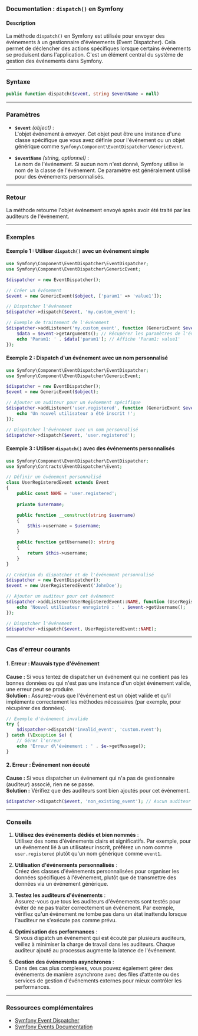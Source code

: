 ### Documentation : `dispatch()` en Symfony

#### Description

La méthode `dispatch()` en Symfony est utilisée pour envoyer des événements à un gestionnaire d'événements (Event Dispatcher). Cela permet de déclencher des actions spécifiques lorsque certains événements se produisent dans l'application. C'est un élément central du système de gestion des événements dans Symfony.

---

### Syntaxe

```php
public function dispatch($event, string $eventName = null)
```

---

### Paramètres

- **`$event`** _(object)_ :  
    L'objet événement à envoyer. Cet objet peut être une instance d'une classe spécifique que vous avez définie pour l'événement ou un objet générique comme `Symfony\Component\EventDispatcher\GenericEvent`.
    
- **`$eventName`** _(string, optionnel)_ :  
    Le nom de l'événement. Si aucun nom n'est donné, Symfony utilise le nom de la classe de l'événement. Ce paramètre est généralement utilisé pour des événements personnalisés.
    

---

### Retour

La méthode retourne l'objet événement envoyé après avoir été traité par les auditeurs de l'événement.

---

### Exemples

#### Exemple 1 : Utiliser `dispatch()` avec un événement simple

```php
use Symfony\Component\EventDispatcher\EventDispatcher;
use Symfony\Component\EventDispatcher\GenericEvent;

$dispatcher = new EventDispatcher();

// Créer un événement
$event = new GenericEvent($object, ['param1' => 'value1']);

// Dispatcher l'événement
$dispatcher->dispatch($event, 'my.custom_event');

// Exemple de traitement de l'événement
$dispatcher->addListener('my.custom_event', function (GenericEvent $event) {
    $data = $event->getArguments(); // Récupérer les paramètres de l'événement
    echo 'Param1: ' . $data['param1']; // Affiche 'Param1: value1'
});
```

#### Exemple 2 : Dispatch d'un événement avec un nom personnalisé

```php
use Symfony\Component\EventDispatcher\EventDispatcher;
use Symfony\Component\EventDispatcher\GenericEvent;

$dispatcher = new EventDispatcher();
$event = new GenericEvent($object);

// Ajouter un auditeur pour un événement spécifique
$dispatcher->addListener('user.registered', function (GenericEvent $event) {
    echo 'Un nouvel utilisateur a été inscrit !';
});

// Dispatcher l'événement avec un nom personnalisé
$dispatcher->dispatch($event, 'user.registered');
```

#### Exemple 3 : Utiliser `dispatch()` avec des événements personnalisés

```php
use Symfony\Component\EventDispatcher\EventDispatcher;
use Symfony\Contracts\EventDispatcher\Event;

// Définir un événement personnalisé
class UserRegisteredEvent extends Event
{
    public const NAME = 'user.registered';
    
    private $username;

    public function __construct(string $username)
    {
        $this->username = $username;
    }

    public function getUsername(): string
    {
        return $this->username;
    }
}

// Création du dispatcher et de l'événement personnalisé
$dispatcher = new EventDispatcher();
$event = new UserRegisteredEvent('JohnDoe');

// Ajouter un auditeur pour cet événement
$dispatcher->addListener(UserRegisteredEvent::NAME, function (UserRegisteredEvent $event) {
    echo 'Nouvel utilisateur enregistré : ' . $event->getUsername();
});

// Dispatcher l'événement
$dispatcher->dispatch($event, UserRegisteredEvent::NAME);
```

---

### Cas d'erreur courants

#### 1. **Erreur : Mauvais type d'événement**

**Cause :** Si vous tentez de dispatcher un événement qui ne contient pas les bonnes données ou qui n'est pas une instance d'un objet événement valide, une erreur peut se produire.  
**Solution :** Assurez-vous que l'événement est un objet valide et qu'il implémente correctement les méthodes nécessaires (par exemple, pour récupérer des données).

```php
// Exemple d'événement invalide
try {
    $dispatcher->dispatch('invalid_event', 'custom.event');
} catch (\Exception $e) {
    // Gérer l'erreur
    echo 'Erreur d\'événement : ' . $e->getMessage();
}
```

#### 2. **Erreur : Événement non écouté**

**Cause :** Si vous dispatcher un événement qui n'a pas de gestionnaire (auditeur) associé, rien ne se passe.  
**Solution :** Vérifiez que des auditeurs sont bien ajoutés pour cet événement.

```php
$dispatcher->dispatch($event, 'non_existing_event'); // Aucun auditeur pour cet événement
```

---

### Conseils

1. **Utilisez des événements dédiés et bien nommés** :  
    Utilisez des noms d'événements clairs et significatifs. Par exemple, pour un événement lié à un utilisateur inscrit, préférez un nom comme `user.registered` plutôt qu'un nom générique comme `event1`.
    
2. **Utilisation d'événements personnalisés** :  
    Créez des classes d'événements personnalisées pour organiser les données spécifiques à l'événement, plutôt que de transmettre des données via un événement générique.
    
3. **Testez les auditeurs d'événements** :  
    Assurez-vous que tous les auditeurs d'événements sont testés pour éviter de ne pas traiter correctement un événement. Par exemple, vérifiez qu'un événement ne tombe pas dans un état inattendu lorsque l'auditeur ne s'exécute pas comme prévu.
    
4. **Optimisation des performances** :  
    Si vous dispatch un événement qui est écouté par plusieurs auditeurs, veillez à minimiser la charge de travail dans les auditeurs. Chaque auditeur ajouté au processus augmente la latence de l'événement.
    
5. **Gestion des événements asynchrones** :  
    Dans des cas plus complexes, vous pouvez également gérer des événements de manière asynchrone avec des files d'attente ou des services de gestion d'événements externes pour mieux contrôler les performances.
    

---

### Ressources complémentaires

- [Symfony Event Dispatcher](https://symfony.com/doc/current/components/event_dispatcher.html)
- [Symfony Events Documentation](https://symfony.com/doc/current/event_dispatcher.html)